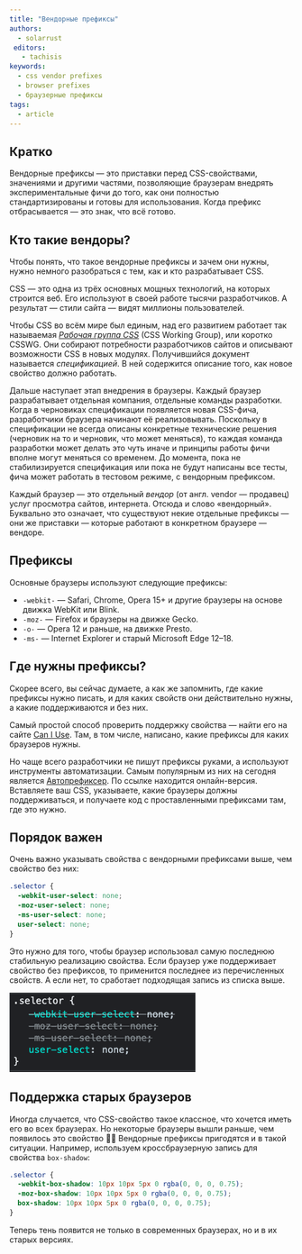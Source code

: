 ```yaml
---
title: "Вендорные префиксы"
authors:
  - solarrust
 editors:
   - tachisis
keywords:
  - css vendor prefixes
  - browser prefixes
  - браузерные префиксы
tags:
  - article
---
```


## Кратко

Вендорные префиксы — это приставки перед CSS-свойствами, значениями и другими частями, позволяющие браузерам внедрять экспериментальные фичи до того, как они полностью стандартизированы и готовы для использования. Когда префикс отбрасывается — это знак, что всё готово.

## Кто такие вендоры?

Чтобы понять, что такое вендорные префиксы и зачем они нужны, нужно немного разобраться с тем, как и кто разрабатывает CSS.

CSS — это одна из трёх основных мощных технологий, на которых строится веб. Его используют в своей работе тысячи разработчиков. А результат — стили сайта — видят миллионы пользователей.

Чтобы CSS во всём мире был единым, над его развитием работает так называемая [_Рабочая группа CSS_](https://www.w3.org/wiki/CSSWG) (CSS Working Group), или коротко CSSWG. Они собирают потребности разработчиков сайтов и описывают возможности CSS в новых модулях. Получившийся документ называется _спецификацией_. В ней содержится описание того, как новое свойство должно работать.

Дальше наступает этап внедрения в браузеры. Каждый браузер разрабатывает отдельная компания, отдельные команды разработки. Когда в черновиках спецификации появляется новая CSS-фича, разработчики браузера начинают её реализовывать. Поскольку в спецификации не всегда описаны конкретные технические решения (черновик на то и черновик, что может меняться), то каждая команда разработки может делать это чуть иначе и принципы работы фичи вполне могут меняться со временем. До момента, пока не стабилизируется спецификация или пока не будут написаны все тесты, фича может работать в тестовом режиме, с вендорным префиксом.

Каждый браузер — это отдельный _вендор_ (от англ. vendor — продавец) услуг просмотра сайтов, интернета. Отсюда и слово «вендорный». Буквально это означает, что существуют некие отдельные префиксы — они же приставки — которые работают в конкретном браузере — вендоре.

## Префиксы

Основные браузеры используют следующие префиксы:

- `-webkit-` — Safari, Chrome, Opera 15+ и другие браузеры на основе движка WebKit или Blink.
- `-moz-` — Firefox и браузеры на движке Gecko.
- `-o-` — Opera 12 и раньше, на движке Presto.
- `-ms-` — Internet Explorer и старый Microsoft Edge 12–18.


## Где нужны префиксы?

Скорее всего, вы сейчас думаете, а как же запомнить, где какие префиксы нужно писать, и для каких свойств они действительно нужны, а какие поддерживаются и без них.

Самый простой способ проверить поддержку свойства — найти его на сайте [Can I Use](https://caniuse.com). Там, в том числе, написано, какие префиксы для каких браузеров нужны.

Но чаще всего разработчики не пишут префиксы руками, а используют инструменты автоматизации. Самым популярным из них на сегодня является [Автопрефиксер](https://autoprefixer.github.io/ru/). По ссылке находится онлайн-версия. Вставляете ваш CSS, указываете, какие браузеры должны поддерживаться, и получаете код с проставленными префиксами там, где это нужно.

## Порядок важен

Очень важно указывать свойства с вендорными префиксами выше, чем свойство без них:

```css
.selector {
  -webkit-user-select: none;
  -moz-user-select: none;
  -ms-user-select: none;
  user-select: none;
}
```

Это нужно для того, чтобы браузер использовал самую последнюю стабильную реализацию свойства. Если браузер уже поддерживает свойство без префиксов, то применится последнее из перечисленных свойств. А если нет, то сработает подходящая запись из списка выше.

![Скриншот инструментов разработчика Chrome, на котором видно, что применяется свойство user-select без вендорных префиксов](images/vendor-prefixe-example.png)

## Поддержка старых браузеров

Иногда случается, что CSS-свойство такое классное, что хочется иметь его во всех браузерах. Но некоторые браузеры вышли раньше, чем появилось это свойство 🤷‍♀️ Вендорные префиксы пригодятся и в такой ситуации. Например, используем кроссбраузерную запись для свойства `box-shadow`:

```css
.selector {
  -webkit-box-shadow: 10px 10px 5px 0 rgba(0, 0, 0, 0.75);
  -moz-box-shadow: 10px 10px 5px 0 rgba(0, 0, 0, 0.75);
  box-shadow: 10px 10px 5px 0 rgba(0, 0, 0, 0.75);
}
```

Теперь тень появится не только в современных браузерах, но и в их старых версиях.
